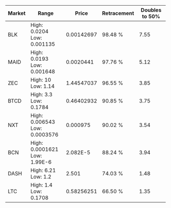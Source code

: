 | Market | Range | Price| Retracement | Doubles to 50% |
| --- | --- | --- | --- | --- |
| BLK | High: 0.0204<br />Low: 0.001135 | 0.00142697 | 98.48 % | 7.55 |
| MAID | High: 0.0193<br />Low: 0.001648 | 0.0020441 | 97.76 % | 5.12 |
| ZEC | High: 10<br />Low: 1.14 | 1.44547037 | 96.55 % | 3.85 |
| BTCD | High: 3.3<br />Low: 0.1784 | 0.46402932 | 90.85 % | 3.75 |
| NXT | High: 0.006543<br />Low: 0.0003576 | 0.000975 | 90.02 % | 3.54 |
| BCN | High: 0.0001621<br />Low: 1.99E-6 | 2.082E-5 | 88.24 % | 3.94 |
| DASH | High: 6.21<br />Low: 1.2 | 2.501 | 74.03 % | 1.48 |
| LTC | High: 1.4<br />Low: 0.1708 | 0.58256251 | 66.50 % | 1.35 |
